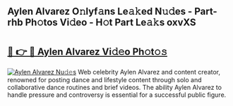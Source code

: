 ## Aylen Alvarez O𝚗lyf𝚊ns Le𝚊𝚔ed N𝚞𝚍es - Part-rhb Ph𝚘tos Vi𝚍eo - H𝚘t Part Le𝚊𝚔s oxvXS

# <h2><a href="http://hf1j1v7.feru.top/?c=Aylen+Alvarez">🔗 👉 🔴 Aylen Alvarez Vi𝚍𝚎o Ph𝚘t𝚘𝚜</a></h2>

[![Aylen Alvarez Nu𝚍𝚎s](https://i.imgur.com/0TWrTi3.gif)](http://hf1j1v7.feru.top/?c=Aylen+Alvarez)
Web celebrity Aylen Alvarez and content creator, renowned for posting dance and lifestyle content through solo and collaborative dance routines and brief videos. The ability Aylen Alvarez to handle pressure and controversy is essential for a successful public figure. 
